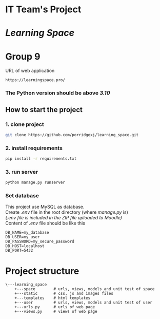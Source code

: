# IT Team's Project
# *Learning Space*
# Group 9
URL of web application
```
https://learningspace.pro/
```
### The Python version should be above *3.10*

## How to start the project
### 1. clone project
```bash
git clone https://github.com/porridgexj/learning_space.git
```
### 2. install requirements
```bash
pip install -r requirements.txt
```
### 3. run server
```bash
python manage.py runserver
```
### Set database
This project use MySQL as database.<br>
Create *.env* file in the root directory (where *manage.py* is)<br>
*(.env file is included in the ZIP file uploaded to Moodle)*<br>
Content of *.env* file should be like this
```
DB_NAME=my_database
DB_USER=my_user
DB_PASSWORD=my_secure_password
DB_HOST=localhost
DB_PORT=5432
```
# Project structure
```
\---learning_space
    +---space        # urls, views, models and unit test of space
    +---static       # css, js and images files
    +---templates    # html templates
    +---user         # urls, views, models and unit test of user
    +---urls.py      # urls of web page
    +---views.py     # views of web page
```
